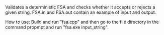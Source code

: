 Validates a deterministic FSA and checks whether it accepts or rejects a given string. FSA.in and FSA.out contain an example of input and output.

How to use:
Build and run "fsa.cpp" and then go to the file directory in the command propmpt and run "fsa.exe input_string".
